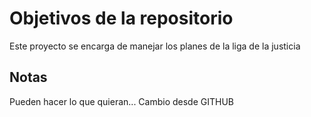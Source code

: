 # Objetivos de la repositorio

Este proyecto se encarga de manejar los planes de la liga de la justicia


## Notas
Pueden hacer lo que quieran...
Cambio desde GITHUB
